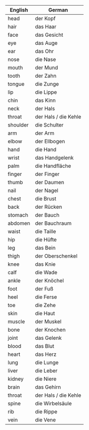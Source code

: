 
| English  | German               |
| -------- | -------------------- |
| head     | der Kopf             |
| hair     | das Haar             |
| face     | das Gesicht          |
| eye      | das Auge             |
| ear      | das Ohr              |
| nose     | die Nase             |
| mouth    | der Mund             |
| tooth    | der Zahn             |
| tongue   | die Zunge            |
| lip      | die Lippe            |
| chin     | das Kinn             |
| neck     | der Hals             |
| throat   | der Hals / die Kehle |
| shoulder | die Schulter         |
| arm      | der Arm              |
| elbow    | der Ellbogen         |
| hand     | die Hand             |
| wrist    | das Handgelenk       |
| palm     | die Handfläche       |
| finger   | der Finger           |
| thumb    | der Daumen           |
| nail     | der Nagel            |
| chest    | die Brust            |
| back     | der Rücken           |
| stomach  | der Bauch            |
| abdomen  | der Bauchraum        |
| waist    | die Taille           |
| hip      | die Hüfte            |
| leg      | das Bein             |
| thigh    | der Oberschenkel     |
| knee     | das Knie             |
| calf     | die Wade             |
| ankle    | der Knöchel          |
| foot     | der Fuß              |
| heel     | die Ferse            |
| toe      | die Zehe             |
| skin     | die Haut             |
| muscle   | der Muskel           |
| bone     | der Knochen          |
| joint    | das Gelenk           |
| blood    | das Blut             |
| heart    | das Herz             |
| lung     | die Lunge            |
| liver    | die Leber            |
| kidney   | die Niere            |
| brain    | das Gehirn           |
| throat   | der Hals / die Kehle |
| spine    | die Wirbelsäule      |
| rib      | die Rippe            |
| vein     | die Vene             |
